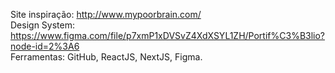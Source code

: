 Site inspiração: http://www.mypoorbrain.com/<br>
Design System: https://www.figma.com/file/p7xmP1xDVSvZ4XdXSYL1ZH/Portif%C3%B3lio?node-id=2%3A6<br>
Ferramentas: GitHub, ReactJS, NextJS, Figma.
